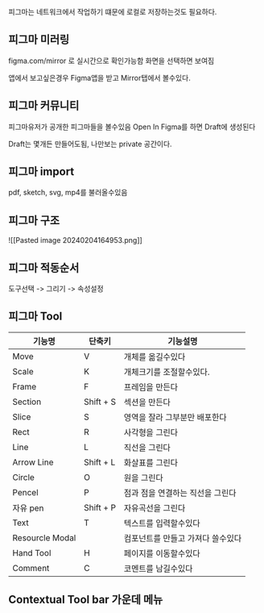 
피그마는 네트워크에서 작업하기 떄문에 로컬로 저장하는것도 필요하다.

## 피그마 미러링

figma.com/mirror 로 실시간으로 확인가능함
화면을 선택하면 보여짐

앱에서 보고싶은경우 Figma앱을 받고 Mirror탭에서 볼수있다.


## 피그마 커뮤니티
피그마유저가 공개한 피그마들을 볼수있음
Open In Figma를 하면 Draft에 생성된다

Draft는 몇개든 만들어도됨, 나만보는 private 공간이다.



## 피그마 import
pdf, sketch, svg, mp4를 불러올수있음


## 피그마 구조
![[Pasted image 20240204164953.png]]



## 피그마 적동순서
도구선택 -> 그리기 -> 속성설정

## 피그마 Tool
| 기능명 | 단축키 | 기능설명 |
| ---- | ---- | ---- |
| Move | V | 개체를 옮길수있다 |
| Scale | K | 개체크기를 조절할수있다. |
| Frame | F | 프레임을 만든다 |
| Section | Shift + S | 섹션을 만든다 |
| Slice | S | 영역을 잘라 그부분만 배포한다 |
| Rect | R | 사각형을 그린다 |
| Line | L | 직선을 그린다 |
| Arrow Line | Shift + L | 화살표를 그린다 |
| Circle | O | 원을 그린다 |
| Pencel | P | 점과 점을 연결하는 직선을 그린다 |
| 자유 pen | Shift + P | 자유곡선을 그린다 |
| Text | T | 텍스트를 입력할수있다 |
| Resourcle Modal |  | 컴포넌트를 만들고 가져다 쓸수있다 |
| Hand Tool | H | 페이지를 이동할수있다 |
| Comment | C | 코멘트를 남길수있다 |


## Contextual Tool bar 가운데 메뉴

